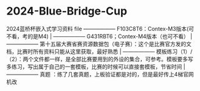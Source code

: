 # 2024-Blue-Bridge-Cup
2024蓝桥杯嵌入式学习资料
file —————— F103C8T6：Contex-M3版本(可不看，考的是M4)
     |
     —————— G431RBT6；Contex-M4版本（也可不看）
     |
     —————— 第十五届大赛省赛资源数据包（电子赛）：这个是比赛官方发的文档，比赛时所有资料只能从这里获取，最好熟悉
     |
     —————— 模板练习（1）/（2）：两个文件都一样，是全部比赛要用到的外设的集合，可参考。模板要多写多练习，写出属于自己的一套模板，比赛的时候可以直接套模板，节省时间
     |
     —————— 真题 ：练了几套真题，上板验证都是对的，但是最好传上4梯官网机改
